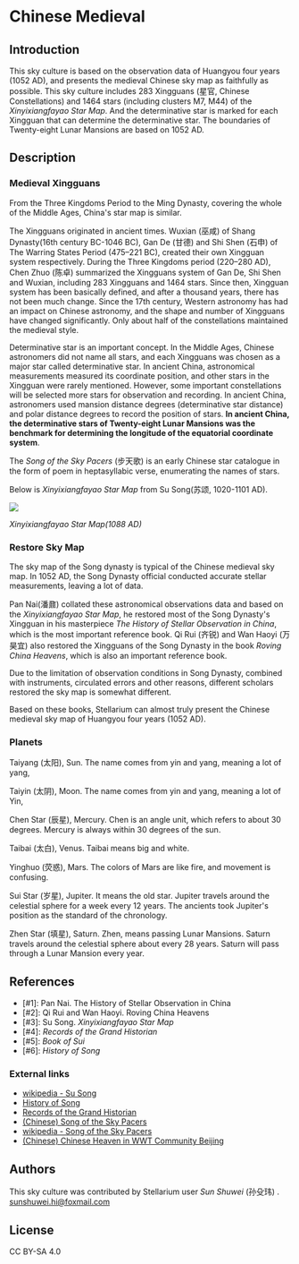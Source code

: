 # Chinese Medieval

## Introduction

This sky culture is based on the observation data of Huangyou four years (1052 AD), and presents the medieval Chinese sky map as faithfully as possible. This sky culture includes 283 Xingguans (星官, Chinese Constellations) and 1464 stars (including clusters M7, M44) of the *Xinyixiangfayao Star Map*. And the determinative star is marked for each Xingguan that can determine the determinative star. The boundaries of Twenty-eight Lunar Mansions are based on 1052 AD.

## Description

### Medieval Xingguans

From the Three Kingdoms Period to the Ming Dynasty, covering the whole of the Middle Ages, China's star map is similar.

The Xingguans originated in ancient times. Wuxian (巫咸) of Shang Dynasty(16th century BC-1046 BC), Gan De (甘德) and Shi Shen (石申) of The Warring States Period (475–221 BC), created their own Xingguan system respectively. During the Three Kingdoms period (220–280 AD), Chen Zhuo (陈卓) summarized the Xingguans system of Gan De, Shi Shen and Wuxian, including 283 Xingguans and 1464 stars. Since then, Xingguan system has been basically defined, and after a thousand years, there has not been much change. Since the 17th century, Western astronomy has had an impact on Chinese astronomy, and the shape and number of Xingguans have changed significantly. Only about half of the constellations maintained the medieval style.

Determinative star is an important concept. In the Middle Ages, Chinese astronomers did not name all stars, and each Xingguans was chosen as a major star called determinative star. In ancient China, astronomical measurements measured its coordinate position, and other stars in the Xingguan were rarely mentioned. However, some important constellations will be selected more stars for observation and recording. In ancient China, astronomers used mansion distance degrees (determinative star distance) and polar distance degrees to record the position of stars. **In ancient China, the determinative stars of Twenty-eight Lunar Mansions was the benchmark for determining the longitude of the equatorial coordinate system**.

The *Song of the Sky Pacers* (步天歌) is an early Chinese star catalogue in the form of poem in heptasyllabic verse, enumerating the names of stars.

Below is *Xinyixiangfayao Star Map* from Su Song(苏颂, 1020-1101 AD).

![](xyxfy.png)

*Xinyixiangfayao Star Map(1088 AD)*

### Restore Sky Map

The sky map of the Song dynasty is typical of the Chinese medieval sky map. In 1052 AD, the Song Dynasty official conducted accurate stellar measurements, leaving a lot of data.

Pan Nai(潘鼐) collated these astronomical observations data and based on the *Xinyixiangfayao Star Map*, he restored most of the Song Dynasty's Xingguan in his masterpiece *The History of Stellar Observation in China*, which is the most important reference book. Qi Rui (齐锐) and Wan Haoyi (万昊宜) also restored the Xingguans of the Song Dynasty in the book *Roving China Heavens*, which is also an important reference book.

Due to the limitation of observation conditions in Song Dynasty, combined with instruments, circulated errors and other reasons, different scholars restored the sky map is somewhat different.

Based on these books, Stellarium can almost truly present the Chinese medieval sky map of Huangyou four years (1052 AD).

### Planets

Taiyang (太阳), Sun. The name comes from yin and yang, meaning a lot of yang,

Taiyin (太阴), Moon. The name comes from yin and yang, meaning a lot of Yin,

Chen Star (辰星), Mercury. Chen is an angle unit, which refers to about 30 degrees. Mercury is always within 30 degrees of the sun.

Taibai (太白), Venus. Taibai means big and white.

Yinghuo (荧惑), Mars. The colors of Mars are like fire, and movement is confusing.

Sui Star (岁星), Jupiter. It means the old star. Jupiter travels around the celestial sphere for a week every 12 years. The ancients took Jupiter's position as the standard of the chronology.

Zhen Star (填星), Saturn. Zhen, means passing Lunar Mansions. Saturn travels around the celestial sphere about every 28 years. Saturn will pass through a Lunar Mansion every year.

## References

 - [#1]: Pan Nai. The History of Stellar Observation in China
 - [#2]: Qi Rui and Wan Haoyi. Roving China Heavens
 - [#3]: Su Song. *Xinyixiangfayao Star Map*
 - [#4]: *Records of the Grand Historian*
 - [#5]: *Book of Sui*
 - [#6]: *History of Song*

### External links

 - [wikipedia - Su Song](https://en.wikipedia.org/wiki/Su_Song)
 - [History of Song](http://chinesenotes.com/songshi.html)
 - [Records of the Grand Historian](http://chinesenotes.com/shiji.html)
 - [(Chinese) Song of the Sky Pacers](https://www.lcsd.gov.hk/CE/Museum/Space/archive/Research/Literature/c_research_literature_9.htm)
 - [wikipedia - Song of the Sky Pacers](https://en.wikipedia.org/wiki/Song_of_the_Sky_Pacers)
 - [(Chinese) Chinese Heaven in WWT Community Beijing](http://wwt.china-vo.org/why/chineseheaven.htm)

## Authors

This sky culture was contributed by Stellarium user *Sun Shuwei* (孙殳玮) . [sunshuwei.hi@foxmail.com](mailto:sunshuwei.hi@foxmail.com)

## License

CC BY-SA 4.0
